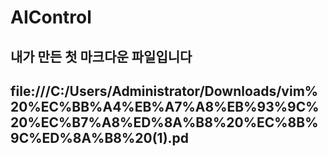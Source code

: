 # AIControl

## 내가 만든 첫 마크다운 파일입니다
## file:///C:/Users/Administrator/Downloads/vim%20%EC%BB%A4%EB%A7%A8%EB%93%9C%20%EC%B7%A8%ED%8A%B8%20%EC%8B%9C%ED%8A%B8%20(1).pd
